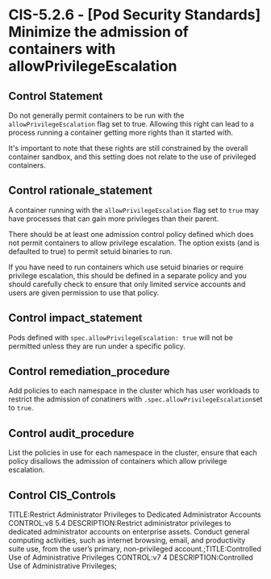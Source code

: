 # CIS-5.2.6 - \[Pod Security Standards\] Minimize the admission of containers with allowPrivilegeEscalation

## Control Statement

Do not generally permit containers to be run with the `allowPrivilegeEscalation` flag set to true. Allowing this right can lead to a process running a container getting more rights than it started with.

It's important to note that these rights are still constrained by the overall container sandbox, and this setting does not relate to the use of privileged containers.

## Control rationale_statement

A container running with the `allowPrivilegeEscalation` flag set to `true` may have processes that can gain more privileges than their parent.

There should be at least one admission control policy defined which does not permit containers to allow privilege escalation. The option exists (and is defaulted to true) to permit setuid binaries to run. 

If you have need to run containers which use setuid binaries or require privilege escalation, this should be defined in a separate policy and you should carefully check to ensure that only limited service accounts and users are given permission to use that policy.

## Control impact_statement

Pods defined with `spec.allowPrivilegeEscalation: true` will not be permitted unless they are run under a specific policy.

## Control remediation_procedure

Add policies to each namespace in the cluster which has user workloads to restrict the admission of conatiners with `.spec.allowPrivilegeEscalation`set to `true`.

## Control audit_procedure

List the policies in use for each namespace in the cluster, ensure that each policy disallows the admission of containers which allow privilege escalation.

## Control CIS_Controls

TITLE:Restrict Administrator Privileges to Dedicated Administrator Accounts CONTROL:v8 5.4 DESCRIPTION:Restrict administrator privileges to dedicated administrator accounts on enterprise assets. Conduct general computing activities, such as internet browsing, email, and productivity suite use, from the user’s primary, non-privileged account.;TITLE:Controlled Use of Administrative Privileges CONTROL:v7 4 DESCRIPTION:Controlled Use of Administrative Privileges;
